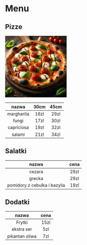 # Menu

## Pizze

<img src = "img/ai-generated-8711272_640.jpg" width = 200>

| nazwa | 30cm | 45cm |
|:-:|:-:|:-:|
| margharita | 16zl | 29zl |
| fungi | 17zl | 30zl |
| capriciosa | 19zl | 32zl |
| salami | 21zl | 34zl |

## Salatki

| nazwa | cena |
| :-: | :-:|
| cezara | 29zl |
| grecka | 29zl |
| pomidory z cebulka i bazylia | 19zl |

## Dodatki

| nazwa | cena |
| :-: | :-:|
| Frytki | 15zl |
| ekstra ser | 5zl |
| pikantan oliwa | 7zl |
